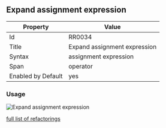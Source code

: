 ## Expand assignment expression

Property | Value
--- | --- 
Id | RR0034
Title | Expand assignment expression
Syntax | assignment expression
Span | operator
Enabled by Default | yes

### Usage

![Expand assignment expression](../../images/refactorings/ExpandAssignmentExpression.png)

[full list of refactorings](Refactorings.md)
